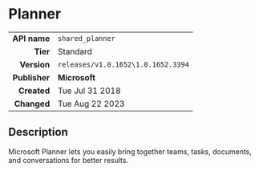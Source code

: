# Planner
| | |
|-:|-|
|**API name**|`shared_planner`|
|**Tier**|Standard|
|**Version**|`releases/v1.0.1652\1.0.1652.3394`|
|**Publisher**|**Microsoft**|
|**Created**|Tue Jul 31 2018|
|**Changed**|Tue Aug 22 2023|

## Description
Microsoft Planner lets you easily bring together teams, tasks, documents, and conversations for better results.
